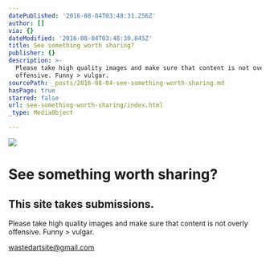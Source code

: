 ```yaml
---
datePublished: '2016-08-04T03:48:31.256Z'
author: []
via: {}
dateModified: '2016-08-04T03:48:30.845Z'
title: See something worth sharing?
publisher: {}
description: >-
  Please take high quality images and make sure that content is not overly
  offensive. Funny > vulgar.
sourcePath: _posts/2016-08-04-see-something-worth-sharing.md
hasPage: true
starred: false
url: see-something-worth-sharing/index.html
_type: MediaObject

---
```

![](https://imgflo.herokuapp.com/graph/vahj1ThiexotieMo/67db5944b5f9e94718eae10ee47a232a/croprotate.jpg?cropheight=3263&cropwidth=4928&degrees=0&input=https%3A%2F%2Fthe-grid-user-content.s3-us-west-2.amazonaws.com%2F233034c5-db1a-492d-9d1f-a5db5d3ea73a.jpg&x=0&y=0)

# See something worth sharing?

## This site takes submissions. 

Please take high quality images and make sure that content is not overly offensive. Funny \> vulgar.

wastedartsite@gmail.com
